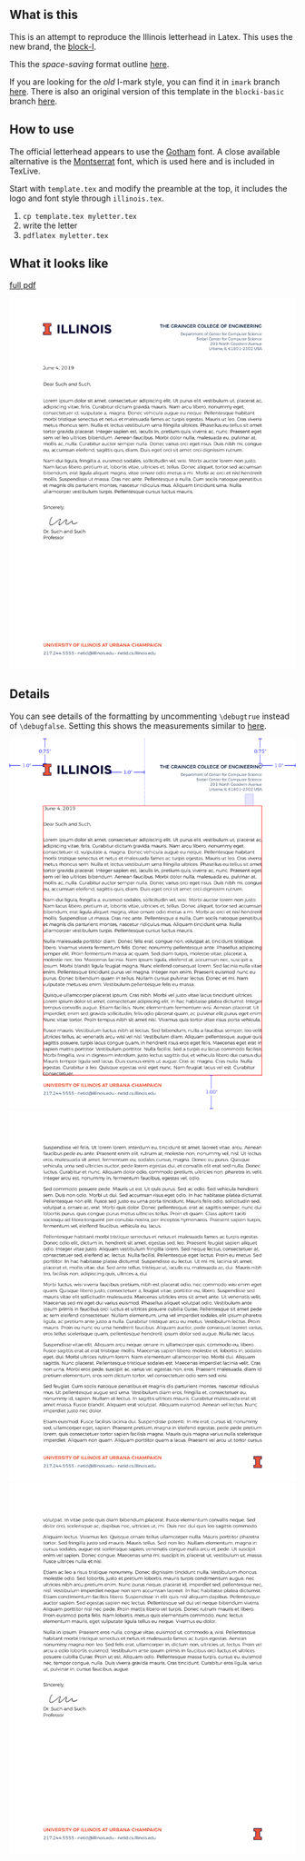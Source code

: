 ## What is this

This is an attempt to reproduce the Illinois letterhead in Latex.  This uses the new brand, the [block-I](http://creativeservices.illinois.edu/brand/).

This the *space-saving* format outline [here](https://creativeservices.illinois.edu/brand/pdf/stationery/letterhead.pdf).

If you are looking for the *old* I-mark style, you can find it in `imark` branch [here](https://github.com/lukeolson/illinois-letterhead/tree/imark).  There is also an original version of this template in the `blocki-basic` branch [here](https://github.com/lukeolson/illinois-letterhead/tree/blocki-basic).

## How to use

The official letterhead appears to use the [Gotham](https://www.typography.com/fonts/gotham/overview/) font.  A close available alternative is the [Montserrat](https://ctan.org/tex-archive/fonts/montserrat?lang=en) font, which is used here and is included in TexLive.

Start with `template.tex` and modify the preamble at the top, it includes the logo and font style through `illinois.tex`.

1. `cp template.tex myletter.tex`
2. write the letter
3. `pdflatex myletter.tex`

## What it looks like

[full pdf](./example/example.pdf)

![example](./example/example.png "example")

## Details

You can see details of the formatting by uncommenting `\debugtrue` instead of `\debugfalse`.  Setting this shows the measurements similar to [here](https://creativeservices.illinois.edu/brand/pdf/stationery/letterhead.pdf).

![example](./example/example-layout-0.png "example")
![example](./example/example-layout-1.png "example")
![example](./example/example-layout-2.png "example")
